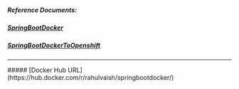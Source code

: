 ##### Reference Documents:
##### [SpringBootDocker](https://github.com/rahulvaish/ReferenceDocuments/blob/master/UnderstandingDocker/SpringBootDocker.docx)

##### [SpringBootDockerToOpenshift](https://github.com/rahulvaish/ReferenceDocuments/blob/master/UnderstandingDocker/SpringBootDockerToOpenShift.docx)

<hr>
##### [Docker Hub URL](https://hub.docker.com/r/rahulvaish/springbootdocker/)



